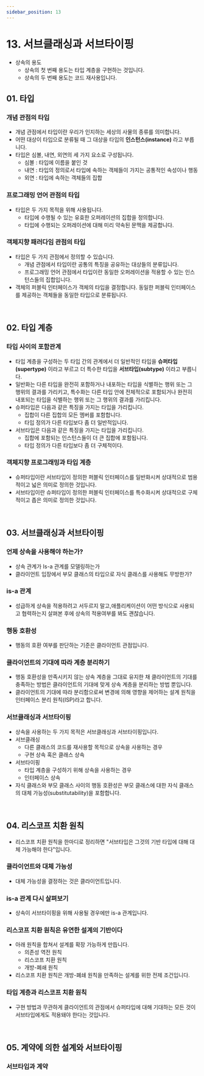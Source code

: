```yaml
---
sidebar_position: 13
---
```


# 13. 서브클래싱과 서브타이핑

- 상속의 용도
  - 상속의 첫 번째 용도는 타입 계층을 구현하는 것입니다.
  - 상속의 두 번째 용도는 코드 재사용입니다.

## 01. 타입

### 개념 관점의 타입

- 개념 관점에서 타입이란 우리가 인지하는 세상의 사물의 종류를 의미합니다.
- 어떤 대상이 타입으로 분류될 때 그 대상을 타입의 **인스턴스(instance)** 라고 부릅니다.
- 타입은 심볼, 내연, 외연의 세 가지 요소로 구성됩니다.
  - 심볼 : 타입에 이름을 붙인 것
  - 내연 : 타입의 정의로서 타입에 속하는 객체들이 가지는 공통적인 속성이나 행동
  - 외연 : 타입에 속하는 객체들의 집합

### 프로그래밍 언어 관점의 타입

- 타입은 두 가지 목적을 위해 사용됩니다.
  - 타입에 수행될 수 있는 유효한 오퍼레이션의 집합을 정의합니다.
  - 타입에 수행되는 오퍼레이션에 대해 미리 약속된 문맥을 제공합니다.

### 객체지향 패러다임 관점의 타입

- 타입은 두 가지 관점에서 정의할 수 있습니다.
  - 개념 관점에서 타입이란 공통의 특징을 공유하는 대상들의 분류입니다.
  - 프로그래밍 언어 관점에서 타입이란 동일한 오퍼레이션을 적용할 수 있는 인스턴스들의 집합입니다.
- 객체의 퍼블릭 인터페이스가 객체의 타입을 결정합니다. 동일한 퍼블릭 인터페이스를 제공하는 객체들을 동일한 타입으로 분류됩니다.

<br/>

## 02. 타입 계층

### 타입 사이의 포함관계

- 타입 계층을 구성하는 두 타입 간의 관계에서 더 일반적인 타입을 **슈퍼타입(supertype)** 이라고 부르고 더 특수한 타입을 **서브타입(subtype)** 이라고 부릅니다.
- 일반화는 다른 타입을 완전히 포함하거나 내포하는 타입을 식별하는 행위 또는 그 행위의 결과를 가리키고, 특수화는 다른 타입 안에 전체적으로 포함되거나 완전히 내포되는 타입을 식별하는 행위 또는 그 행위의 결과를 가리킵니다.
- 슈퍼타입은 다음과 같은 특징을 가지는 타입을 가리킵니다.
  - 집합이 다른 집합의 모든 멤버를 포함합니다.
  - 타입 정의가 다른 타입보다 좀 더 일반적입니다.
- 서브타입은 다음과 같은 특징을 가지는 타입을 가리킵니다.
  - 집합에 포함되는 인스턴스들이 더 큰 집합에 포함됩니다.
  - 타입 정의가 다른 타입보다 좀 더 구체적이다.

### 객체지향 프로그래밍과 타입 계층

- 슈퍼타입이란 서브타입이 정의한 퍼블릭 인터페이스를 일반화시켜 상대적으로 범용적이고 넓은 의미로 정의한 것입니다.
- 서브타입이란 슈퍼타입이 정의한 퍼블릭 인터페이스를 특수화시켜 상대적으로 구체적이고 좁은 의미로 정의한 것입니다.

<br/>

## 03. 서브클래싱과 서브타이핑

### 언제 상속을 사용해야 하는가?

- 상속 관계가 Is-a 관계를 모델링하는가
- 클라이언트 입장에서 부모 클래스의 타입으로 자식 클래스를 사용해도 무방한가?

### is-a 관계

- 성급하게 상속을 적용하려고 서두르지 말고,애플리케이션이 어떤 방식으로 사용되고 협력하는지 살펴본 후에 상속의 적용여부를 봐도 괜찮습니다.

### 행동 호환성

- 행동의 호환 여부를 판단하는 기준은 클라이언트 관점입니다.

### 클라이언트의 기대에 따라 계층 분리하기

- 행동 호환성을 만족시키지 않는 상속 계층을 그대로 유지한 채 클라이언트의 기대를 충족하는 방법은 클라이언트의 기대에 맞게 상속 계층을 분리하는 방법 뿐입니다.
- 클라이언트의 기대에 따라 분리함으로써 변경에 의해 영향을 제어하는 설계 원칙을 인터페이스 분리 원칙(ISP)라고 합니다.

### 서브클래싱과 서브타이핑

- 상속을 사용하는 두 가지 목적은 서브클래싱과 서브타이핑입니다.
- 서브클래싱
  - 다른 클래스의 코드를 재사용할 목적으로 상속을 사용하는 경우
  - 구현 상속 혹은 클래스 상속
- 서브타이핑
  - 타입 계층을 구성하기 위해 상속을 사용하는 경우
  - 인터페이스 상속
- 자식 클래스와 부모 클래스 사이의 행동 호환성은 부모 클래스에 대한 자식 클래스의 대체 가능성(substitutability)을 포함합니다.


<br/>

## 04. 리스코프 치환 원칙

- 리스코프 치환 원칙을 한마디로 정리하면 "서브타입은 그것의 기반 타입에 대해 대체 가능해야 한다"입니다.

### 클라이언트와 대체 가능성

- 대체 가능성을 결정하는 것은 클라이언트입니다.

### is-a 관계 다시 살펴보기

- 상속이 서브타이핑을 위해 사용될 경우에만 is-a 관계입니다.

### 리스코프 치환 원칙은 유연한 설계의 기반이다

- 아래 원칙을 합쳐서 설계를 확장 가능하게 만듭니다.
  - 의존성 역전 원칙
  - 리스코프 치환 원칙
  - 개방-폐쇄 원칙
- 리스코프 치환 원칙은 개방-폐쇄 원칙을 만족하는 설계를 위한 전제 조건입니다.

### 타입 계층과 리스코프 치환 원칙

- 구현 방법과 무관하게 클라이언트의 관점에서 슈퍼타입에 대해 기대하는 모든 것이 서브타입에게도 적용돼야 한다는 것입니다.

<br/>

## 05. 계약에 의한 설계와 서브타이핑

### 서브타입과 계약
